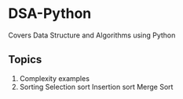 # DSA-Python
Covers Data Structure and Algorithms using Python
## Topics
1. Complexity examples
2. Sorting
    Selection sort
    Insertion sort
    Merge Sort